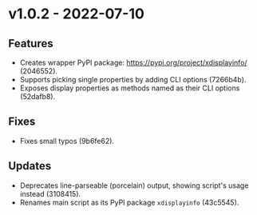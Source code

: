 # v1.0.2 - 2022-07-10

## Features
- Creates wrapper PyPI package: https://pypi.org/project/xdisplayinfo/ (2046552).
- Supports picking single properties by adding CLI options (7266b4b).
- Exposes display properties as methods named as their CLI options (52dafb8).

## Fixes
- Fixes small typos (9b6fe62).

## Updates
- Deprecates line-parseable (porcelain) output, showing script's usage instead (3108415).
- Renames main script as its PyPI package `xdisplayinfo` (43c5545).
